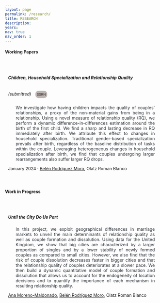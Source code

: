 ```yaml
---
layout: page
permalink: /research/
title: RESEARCH
description: 
years: 
nav: true
nav_order: 1
---
```


<style>
  .container .jumbotron {
    padding-top: 12px; 
    padding-bottom: 8px; 
    padding-left: 10px; 
    padding-right: 10px; 
  }

  .btn-ssrn {
    display: inline-block;
    padding: 5px 5px; /* Adjust padding as needed */
    background-color: #bfb5b2 ; /* Same as background color */
    color: #1C1C1D; /* Button text color */
    text-decoration: none;
    border: 0px solid #8e7bd0; /* Button border color */
    border-radius: 10px; /* Make borders round */
    font-size: 11px;
    margin-left: 10px; /* Adjust margin as needed */
  }

  .btn-ssrn:hover {
    background-color: #c7bbc9; /* Hover background color */
    color: #1C1C1D;
  }
</style>

<h4><strong>Working Papers</strong></h4>
<br>

<div class="container">
<div class="jumbotron">
  <h5 style= "display: inline-block;"><strong>Children, Household Specialization and Relationship Quality</strong></h5> 
  <p style= "display: inline-block;"><i> (submitted) </i></p>
  <a href="https://papers.ssrn.com/sol3/papers.cfm?abstract_id=4669645" target="_blank" class="btn-ssrn">SSRN</a>

  <p style="text-align: justify; margin-left: 25px; color: #2c3237">
    We investigate how having children impacts the quality of couples' relationships, a proxy of the non-material gains from being in a relationship. Using a novel measure of relationship quality (RQ), we perform a dynamic difference-in-differences estimation around the birth of the first child. We find a sharp and lasting decrease in RQ immediately after birth. We attribute this effect to changes in household specialization. Traditional gender-based specialization prevails after birth, regardless of the baseline distribution of tasks within the couple. Leveraging heterogeneous changes in household specialization after birth, we find that couples undergoing larger rearrangements also suffer larger RQ drops.
  </p>

  <p>January 2024 · <a target="_blank" href="https://sites.google.com/view/belrodoro/about-me">Belén Rodríguez Moro</a>, Olatz Roman Blanco</p>
</div>
</div>

<br>

<h4><strong>Work in Progress</strong></h4>
<br>

<div class="container">
<div class="jumbotron">
  <h5><strong>Until the City Do Us Part</strong></h5>

  <p style="text-align: justify; margin-left: 25px; color: #2c3237">
    In this project, we exploit geographical differences in marriage markets to unveil the main determinants of relationship quality as well as couple formation and dissolution. Using data for the United Kingdom, we show that big cities are characterized by a larger proportion of singles and by a lower stability of newly formed couples as compared to small cities. However, we also find that the risk of couple dissolution decreases faster in bigger cities and that the relationship quality of couples deteriorates at a slower pace. We then build a dynamic quantitative model of couple formation and dissolution that allows us to account for the endogeneity of location decisions and to quantify the importance of each mechanism in resulting relationship quality.
  </p>

  <p><a target="_blank" href="https://sites.google.com/view/ana-moreno-maldonado/main?authuser=0">Ana Moreno-Maldonado</a>, <a target="_blank" href="https://sites.google.com/view/belrodoro/about-me">Belén Rodríguez Moro</a>, Olatz Roman Blanco</p>
</div>
</div>


